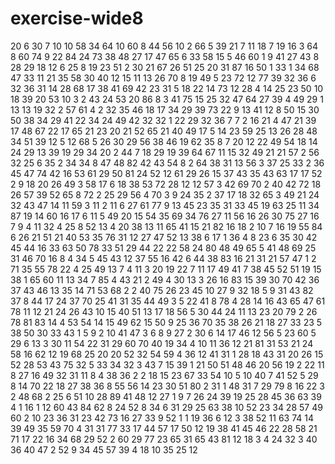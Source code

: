 # exercise-wide8
20
6
30
7
10
10
58
34
64
10
60
8
44
56
10
2
66
5
39
21
7
11
18
7
19
16
3
64
8
60
74
9
22
84
24
73
38
48
27
17
47
65
6
33
58
15
5
46
60
1
9
41
27
43
8
28
29
18
12
6
25
8
19
23
51
2
30
21
67
26
51
25
20
31
87
16
50
1
33
1
34
68
47
33
11
21
35
58
30
40
12
15
11
13
26
70
8
19
49
5
23
72
12
77
39
32
36
6
32
36
31
14
28
68
17
38
41
69
42
23
31
5
18
22
14
73
12
28
4
14
25
23
50
10
18
39
20
53
10
3
2
43
24
53
20
86
8
3
41
75
15
25
32
47
64
27
39
4
49
29
1
13
13
19
32
2
57
61
4
2
32
35
46
18
17
34
29
39
73
22
9
13
41
12
8
50
15
30
50
38
34
29
41
22
34
24
49
42
32
32
1
22
29
32
36
7
7
2
16
21
4
47
21
39
17
48
67
22
17
65
21
23
20
21
52
65
21
40
49
17
5
14
23
59
25
13
26
28
48
34
51
39
12
5
12
68
5
26
30
29
56
38
46
19
62
35
8
7
20
12
22
49
54
18
14
24
29
13
39
19
29
34
20
2
44
7
18
29
19
39
64
67
11
15
32
49
21
21
57
2
56
32
25
6
35
2
34
34
8
47
48
82
42
43
54
8
2
64
38
31
13
56
3
37
25
33
2
36
45
47
74
42
16
53
61
29
50
81
24
52
12
61
29
26
15
37
43
35
43
63
17
17
52
2
9
18
20
26
49
3
58
17
6
18
38
53
72
28
12
12
57
3
42
69
70
2
40
42
72
18
26
57
39
52
65
8
72
2
25
29
56
4
70
3
9
24
35
2
37
17
18
32
65
3
49
21
24
32
43
47
14
11
59
3
11
2
11
6
27
61
77
9
13
45
23
35
31
33
45
19
63
25
11
34
87
19
14
60
16
17
6
11
5
49
20
15
54
35
69
34
76
27
11
56
16
26
30
75
27
16
7
9
4
11
32
4
25
8
52
13
4
20
38
13
11
65
41
15
21
82
16
18
2
10
7
16
19
55
84
6
26
21
51
21
40
53
35
76
31
12
27
47
52
13
38
6
17
1
36
4
8
23
6
35
30
42
45
44
16
33
63
50
78
33
51
29
44
22
22
58
24
80
48
49
65
5
41
48
69
25
31
46
70
16
8
4
34
5
45
43
12
37
55
16
42
6
44
38
83
16
21
31
21
57
47
1
2
71
35
55
78
22
4
25
49
13
7
4
11
3
20
19
22
7
11
17
49
41
7
38
45
52
51
19
15
38
1
65
60
11
13
34
7
85
4
43
21
2
49
4
30
13
3
26
16
83
15
39
30
70
42
36
37
43
46
13
35
14
71
53
68
2
2
40
75
26
23
45
10
27
9
32
18
5
9
31
43
82
37
8
44
17
24
37
70
25
41
31
35
44
49
3
5
22
41
8
78
4
28
14
16
43
65
47
61
78
11
12
21
24
26
43
10
15
40
51
13
17
18
56
5
30
44
24
11
13
23
20
79
2
26
78
81
83
14
4
53
54
14
15
49
62
15
50
9
25
36
70
35
38
26
21
18
27
33
23
5
38
50
30
33
43
1
5
9
2
10
41
47
3
6
8
9
27
2
30
6
14
17
46
12
56
5
23
60
5
29
6
13
3
30
11
54
22
31
29
60
70
40
19
34
4
10
11
36
12
21
81
31
53
21
24
58
16
62
12
19
68
25
20
20
52
32
54
59
4
36
12
41
31
1
28
18
43
31
20
26
15
52
28
53
43
75
32
5
33
34
32
3
43
7
15
39
1
21
50
51
48
46
20
56
19
2
22
11
8
27
16
49
32
31
11
8
4
38
36
2
2
18
15
23
67
33
54
10
5
10
40
7
41
52
5
29
8
14
70
22
18
27
38
36
8
55
56
14
23
30
51
80
2
31
1
48
31
7
29
79
8
16
22
3
2
48
68
2
25
6
51
10
28
89
41
48
12
27
1
9
7
26
24
39
19
25
28
45
36
63
39
4
1
16
1
12
60
43
84
62
8
24
52
8
34
6
31
29
25
63
38
10
52
23
34
28
57
49
60
2
10
23
36
31
23
42
73
16
27
33
9
52
1
1
19
36
6
12
3
38
52
11
63
74
14
39
49
35
59
70
4
31
31
77
33
17
44
57
17
50
12
19
38
41
45
46
22
28
58
21
71
17
22
16
34
68
29
52
2
60
29
77
23
65
31
65
43
81
12
18
3
4
24
32
3
40
36
40
47
2
52
9
34
45
57
39
4
18
10
35
25
12

